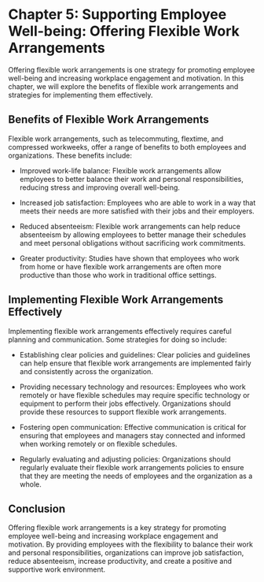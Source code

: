 Chapter 5: Supporting Employee Well-being: Offering Flexible Work Arrangements
==============================================================================

Offering flexible work arrangements is one strategy for promoting employee well-being and increasing workplace engagement and motivation. In this chapter, we will explore the benefits of flexible work arrangements and strategies for implementing them effectively.

Benefits of Flexible Work Arrangements
--------------------------------------

Flexible work arrangements, such as telecommuting, flextime, and compressed workweeks, offer a range of benefits to both employees and organizations. These benefits include:

* Improved work-life balance: Flexible work arrangements allow employees to better balance their work and personal responsibilities, reducing stress and improving overall well-being.

* Increased job satisfaction: Employees who are able to work in a way that meets their needs are more satisfied with their jobs and their employers.

* Reduced absenteeism: Flexible work arrangements can help reduce absenteeism by allowing employees to better manage their schedules and meet personal obligations without sacrificing work commitments.

* Greater productivity: Studies have shown that employees who work from home or have flexible work arrangements are often more productive than those who work in traditional office settings.

Implementing Flexible Work Arrangements Effectively
---------------------------------------------------

Implementing flexible work arrangements effectively requires careful planning and communication. Some strategies for doing so include:

* Establishing clear policies and guidelines: Clear policies and guidelines can help ensure that flexible work arrangements are implemented fairly and consistently across the organization.

* Providing necessary technology and resources: Employees who work remotely or have flexible schedules may require specific technology or equipment to perform their jobs effectively. Organizations should provide these resources to support flexible work arrangements.

* Fostering open communication: Effective communication is critical for ensuring that employees and managers stay connected and informed when working remotely or on flexible schedules.

* Regularly evaluating and adjusting policies: Organizations should regularly evaluate their flexible work arrangements policies to ensure that they are meeting the needs of employees and the organization as a whole.

Conclusion
----------

Offering flexible work arrangements is a key strategy for promoting employee well-being and increasing workplace engagement and motivation. By providing employees with the flexibility to balance their work and personal responsibilities, organizations can improve job satisfaction, reduce absenteeism, increase productivity, and create a positive and supportive work environment.
